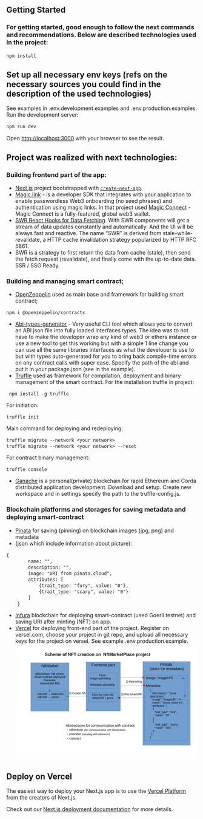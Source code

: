 ## Getting Started
### For getting started, good enough to follow the next commands and recommendations. Below are described technologies used in the project:

```bash
npm install
```
## Set up all necessary env keys (refs on the necessary sources you could find in the description of the used technologies)
See examples in .env.development.examples and .env.production.examples.
Run the development server:

```bash
npm run dev
```
Open [http://localhost:3000](http://localhost:3000) with your browser to see the result.


## Project was realized with next technologies:

### Building frontend part of the app:
- [Next.js](https://nextjs.org/) project bootstrapped with [`create-next-app`](https://github.com/vercel/next.js/tree/canary/packages/create-next-app).
- [Magic.link](https://magic.link/) - is a developer SDK that integrates with your application to enable passwordless Web3 onboarding (no seed phrases) and authentication using magic links.
  In that project used [Magic Connect](https://magic.link/connect) - Magic Connect is a fully-featured, global web3 wallet.
- [SWR React Hooks for Data Fetching](https://swr.vercel.app/). With SWR components will get a stream of data updates constantly and automatically.
  And the UI will be always fast and reactive. The name “SWR” is derived from stale-while-revalidate, a HTTP cache invalidation strategy popularized by HTTP RFC 5861.
- SWR is a strategy to first return the data from cache (stale), then send the fetch request (revalidate), and finally come with the up-to-date data. SSR / SSG Ready.

### Building and managing smart contract;
- [OpenZeppelin](https://docs.openzeppelin.com/contracts/4.x/) used as main base and framework for building smart contract;
```
npm i @openzeppelin/contracts
```
- [Abi-types-generator](https://github.com/joshstevens19/ethereum-abi-types-generator) - Very useful CLI tool which allows 
you to convert an ABI json file into fully loaded interfaces types.
The idea was to not have to make the developer wrap any kind of web3 or ethers instance or use a new tool to get this
working but with a simple 1 line change you can use all the same libraries interfaces as what the developer is use
to but with types auto-generated for you to bring back compile-time errors on any contract calls with super ease.
Specify the path of the abi and put it in your package.json (see in the example).
- [Truffle](https://trufflesuite.com/docs/truffle/) used as framework for compilation, deployment and binary management of the smart contract.
For the installation truffle in project:
```
 npm install -g truffle 
```
For initiation: 
```
truffle init
```
Main command for deploying and redeploying:
```
truffle migrate --network <your network>
truffle migrate --network <your network> --reset
```
For contract binary management:
```
truffle console
```

- [Ganache](https://trufflesuite.com/docs/ganache/) is a personal(private) blockchain for rapid Ethereum and Corda distributed application development.
  Download and setup. Create new workspace and in settings specify the path to the truffle-config.js.

### Blockchain platforms and storages for saving metadata and deploying smart-contract 
- [Pinata](https://app.pinata.cloud/) for saving (pinning) on blockchain images (jpg, png) and metadata
- (json which include information about picture):
```
{
        name: "",
        description: "",
        image: "URI from pinata.cloud",
        attributes: [
            {trait_type: "fury", value: "0"},
            {trait_type: "scary", value: "0"}
        ]
    }
```
- [Infura](https://infura.io/) blockchain for deploying smart-contract (used Goerli testnet) and saving URI after minting (NFT) on app.
- [Vercel](https://vercel.com/) for deploying front-end part of the project. Register on versel.com, choose your project in git repo, 
and upload all necessary keys for the project on versel. See example .env.production.example.
  ![alt text](https://github.com/Igor-Koniukhov/nft-market-eth-magic-link/blob/develop/public/images/scheme-nft-creation.png?raw=true)


## Deploy on Vercel

The easiest way to deploy your Next.js app is to use the [Vercel Platform](https://vercel.com/new?utm_medium=default-template&filter=next.js&utm_source=create-next-app&utm_campaign=create-next-app-readme) from the creators of Next.js.

Check out our [Next.js deployment documentation](https://nextjs.org/docs/deployment) for more details.
